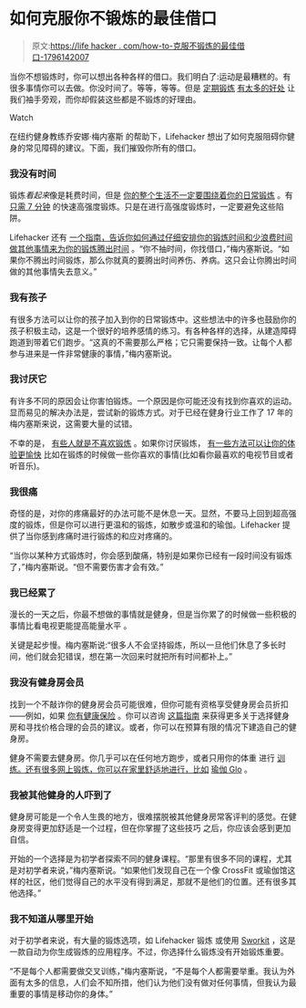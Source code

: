 # 如何克服你不锻炼的最佳借口

> 原文:[https://life hacker . com/how-to-克服不锻炼的最佳借口-1796142007](https://lifehacker.com/how-to-overcome-your-best-excuses-for-not-exercising-1796142007)

当你不想锻炼时，你可以想出各种各样的借口。我们明白了:运动是最糟糕的。有很多事情你可以去做。你没时间了。等等，等等。但是 [定期锻炼](http://lifehacker.com/top-10-reasons-to-exercise-regularly-besides-losing-we-1473616982#_ga=2.207665552.303451680.1497830696-1887250931.1497314809) [有太多的好处](http://lifehacker.com/top-10-reasons-to-exercise-regularly-besides-losing-we-1473616982#_ga=2.58139683.84002738.1497881598-1559755781.1494965787) 让我们袖手旁观，而你却假装这些都是不锻炼的好理由。

Watch

在纽约健身教练乔安娜·梅内塞斯 的帮助下，Lifehacker 想出了如何克服阻碍你健身的常见障碍的建议。下面，我们摧毁你所有的借口。

### 我没有时间

锻炼*看起来*像是耗费时间，但是 [你的整个生活不一定要围绕着你的日常锻炼](http://vitals.lifehacker.com/you-dont-need-to-spend-hours-in-the-gym-to-lose-weight-1699058686#_ga=2.258958339.84002738.1497881598-1559755781.1494965787) 。有 [只需 7 分钟](http://lifehacker.com/this-7-minute-research-based-workout-exercises-your-wh-498676327) 的快速高强度锻炼。只是在进行高强度锻炼时，一定要避免这些陷阱。

Lifehacker 还有 [一个指南，告诉你如何通过仔细安排你的锻炼时间和少浪费时间做其他事情来为你的锻炼腾出时间](http://vitals.lifehacker.com/how-to-find-time-to-exercise-when-your-schedule-is-alre-1791027899#_ga=2.95299989.84002738.1497881598-1559755781.1494965787) 。“你不抽时间，你找借口，”梅内塞斯说。“如果你不腾出时间锻炼，那么你就真的要腾出时间养伤、养病。这只会让你腾出时间做的其他事情失去意义。”

### 我有孩子

有很多方法可以让你的孩子加入到你的日常锻炼中。这些想法中的许多也鼓励你的孩子积极主动，这是一个很好的培养感情的练习。有各种各样的选择，从建造障碍跑道到带着它们跑步。“这真的不需要那么严格；它只需要保持一致。让每个人都参与进来是一件非常健康的事情，”梅内塞斯说。

### 我讨厌它

有许多不同的原因会让你害怕锻炼。一个原因是你可能还没有找到你喜欢的运动。显而易见的解决办法是，尝试新的锻炼方式。对于已经在健身行业工作了 17 年的梅内塞斯来说，这需要大量的试错。

不幸的是， [有些人就是不喜欢锻炼](http://vitals.lifehacker.com/how-to-finally-start-working-out-even-if-you-hate-it-1729593891) 。如果你讨厌锻炼， [有一些方法可以让你的体验更愉快](http://vitals.lifehacker.com/you-might-never-love-exercise-but-do-it-anyway-1709747876) 比如在锻炼的时候做一些你喜欢的事情(比如看你最喜欢的电视节目或者听音乐)。

### 我很痛

奇怪的是，对你的疼痛最好的办法可能不是休息一天。显然，不要马上回到超高强度的锻炼，但是你可以进行更温和的锻炼，如散步或温和的瑜伽。Lifehacker 提供了当你感到疼痛时进行锻炼的和应对疼痛的。

“当你以某种方式锻炼时，你会感到酸痛，特别是如果你已经有一段时间没有锻炼了，”梅内塞斯说。“但不需要伤害才会有效。”

### 我已经累了

漫长的一天之后，你最不想做的事情就是健身，但是当你累了的时候做一些积极的事情比看电视更能提高能量水平 。

关键是起步慢。梅内塞斯说:“很多人不会坚持锻炼，所以一旦他们休息了多长时间，他们就会犯错误，想在第一次回来时就把所有时间都补上。”

### 我没有健身房会员

找到一个不敲诈你的健身房会员可能很难，但你可能有资格享受健身房会员折扣——例如，如果 [你有健康保险](http://lifehacker.com/get-discounts-or-reimbursements-on-the-gym-with-your-he-1348458299) 。你可以咨询 [这篇指南](http://vitals.lifehacker.com/how-to-join-a-gym-without-getting-ripped-off-1750883238) 来获得更多关于选择健身房和寻找价格合理的会员的建议。或者，你可以在预算有限的情况下建造自己的健身房。

健身不需要去健身房。你几乎可以在任何地方跑步，或者只用你的体重 进行 [训练。还有很多网上锻炼，你可以在家里舒适地进行，比如](http://lifehacker.com/how-to-get-a-complete-workout-with-nothing-but-your-bod-5839197) [瑜伽 Glo](https://www.yogaglo.com) 。

### 我被其他健身的人吓到了

健身房可能是一个令人生畏的地方，很难摆脱被其他健身房常客评判的感觉。在健身房变得更加舒适是一个过程，但在你掌握了这些技巧 之后，你应该会感到更加自信。

开始的一个选择是为初学者探索不同的健身课程。“那里有很多不同的课程，尤其是对初学者来说，”梅内塞斯说。“如果他们发现自己在一个像 CrossFit 或瑜伽馆这样的社区，他们觉得自己的水平没有得到满足，那就不是他们的位置。还有很多其他选择。”

### 我不知道从哪里开始

对于初学者来说，有大量的锻炼选项，如 Lifehacker 锻炼 或使用 [Sworkit](http://lifehacker.com/sworkit-generates-random-workouts-for-any-timeframe-wh-5912857) ，这是一款自动为你生成锻炼的应用程序。不过，你选择什么锻炼没有开始锻炼重要。

“不是每个人都需要做交叉训练，”梅内塞斯说，“不是每个人都需要举重。我认为外面有太多的信息，人们会不知所措，他们认为他们没有做对任何事情，但我认为最重要的事情是移动你的身体。”
